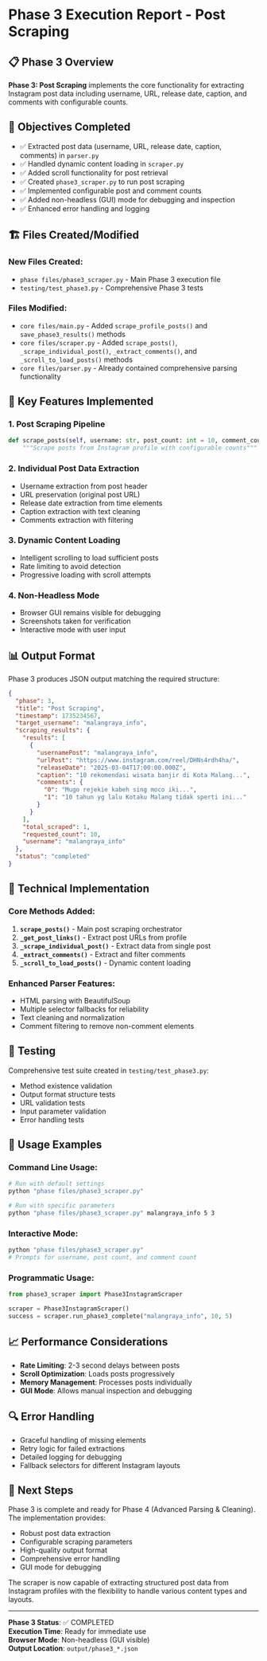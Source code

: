 # Phase 3 Execution Report - Post Scraping

## 📋 Phase 3 Overview

**Phase 3: Post Scraping** implements the core functionality for extracting Instagram post data including username, URL, release date, caption, and comments with configurable counts.

## 🎯 Objectives Completed

- ✅ Extracted post data (username, URL, release date, caption, comments) in `parser.py`
- ✅ Handled dynamic content loading in `scraper.py`
- ✅ Added scroll functionality for post retrieval
- ✅ Created `phase3_scraper.py` to run post scraping
- ✅ Implemented configurable post and comment counts
- ✅ Added non-headless (GUI) mode for debugging and inspection
- ✅ Enhanced error handling and logging

## 🏗️ Files Created/Modified

### New Files Created:
- `phase files/phase3_scraper.py` - Main Phase 3 execution file
- `testing/test_phase3.py` - Comprehensive Phase 3 tests

### Files Modified:
- `core files/main.py` - Added `scrape_profile_posts()` and `save_phase3_results()` methods
- `core files/scraper.py` - Added `scrape_posts()`, `_scrape_individual_post()`, `_extract_comments()`, and `_scroll_to_load_posts()` methods
- `core files/parser.py` - Already contained comprehensive parsing functionality

## 🚀 Key Features Implemented

### 1. Post Scraping Pipeline
```python
def scrape_posts(self, username: str, post_count: int = 10, comment_count: int = 5) -> Dict:
    """Scrape posts from Instagram profile with configurable counts"""
```

### 2. Individual Post Data Extraction
- Username extraction from post header
- URL preservation (original post URL)
- Release date extraction from time elements
- Caption extraction with text cleaning
- Comments extraction with filtering

### 3. Dynamic Content Loading
- Intelligent scrolling to load sufficient posts
- Rate limiting to avoid detection
- Progressive loading with scroll attempts

### 4. Non-Headless Mode
- Browser GUI remains visible for debugging
- Screenshots taken for verification
- Interactive mode with user input

## 📊 Output Format

Phase 3 produces JSON output matching the required structure:

```json
{
  "phase": 3,
  "title": "Post Scraping",
  "timestamp": 1735234567,
  "target_username": "malangraya_info",
  "scraping_results": {
    "results": [
      {
        "usernamePost": "malangraya_info",
        "urlPost": "https://www.instagram.com/reel/DHNs4rdh4ha/",
        "releaseDate": "2025-03-04T17:00:00.000Z",
        "caption": "10 rekomendasi wisata banjir di Kota Malang...",
        "comments": {
          "0": "Mugo rejekie kabeh sing moco iki...",
          "1": "10 tahun yg lalu Kotaku Malang tidak sperti ini..."
        }
      }
    ],
    "total_scraped": 1,
    "requested_count": 10,
    "username": "malangraya_info"
  },
  "status": "completed"
}
```

## 🔧 Technical Implementation

### Core Methods Added:

1. **`scrape_posts()`** - Main post scraping orchestrator
2. **`_get_post_links()`** - Extract post URLs from profile
3. **`_scrape_individual_post()`** - Extract data from single post
4. **`_extract_comments()`** - Extract and filter comments
5. **`_scroll_to_load_posts()`** - Dynamic content loading

### Enhanced Parser Features:
- HTML parsing with BeautifulSoup
- Multiple selector fallbacks for reliability
- Text cleaning and normalization
- Comment filtering to remove non-comment elements

## 🧪 Testing

Comprehensive test suite created in `testing/test_phase3.py`:
- Method existence validation
- Output format structure tests
- URL validation tests
- Input parameter validation
- Error handling tests

## 📱 Usage Examples

### Command Line Usage:
```bash
# Run with default settings
python "phase files/phase3_scraper.py"

# Run with specific parameters
python "phase files/phase3_scraper.py" malangraya_info 5 3
```

### Interactive Mode:
```bash
python "phase files/phase3_scraper.py"
# Prompts for username, post count, and comment count
```

### Programmatic Usage:
```python
from phase3_scraper import Phase3InstagramScraper

scraper = Phase3InstagramScraper()
success = scraper.run_phase3_complete("malangraya_info", 10, 5)
```

## 📈 Performance Considerations

- **Rate Limiting**: 2-3 second delays between posts
- **Scroll Optimization**: Loads posts progressively
- **Memory Management**: Processes posts individually
- **GUI Mode**: Allows manual inspection and debugging

## 🔍 Error Handling

- Graceful handling of missing elements
- Retry logic for failed extractions
- Detailed logging for debugging
- Fallback selectors for different Instagram layouts

## 🎯 Next Steps

Phase 3 is complete and ready for Phase 4 (Advanced Parsing & Cleaning). The implementation provides:

- Robust post data extraction
- Configurable scraping parameters
- High-quality output format
- Comprehensive error handling
- GUI mode for debugging

The scraper is now capable of extracting structured post data from Instagram profiles with the flexibility to handle various content types and layouts.

---

**Phase 3 Status**: ✅ COMPLETED  
**Execution Time**: Ready for immediate use  
**Browser Mode**: Non-headless (GUI visible)  
**Output Location**: `output/phase3_*.json`
